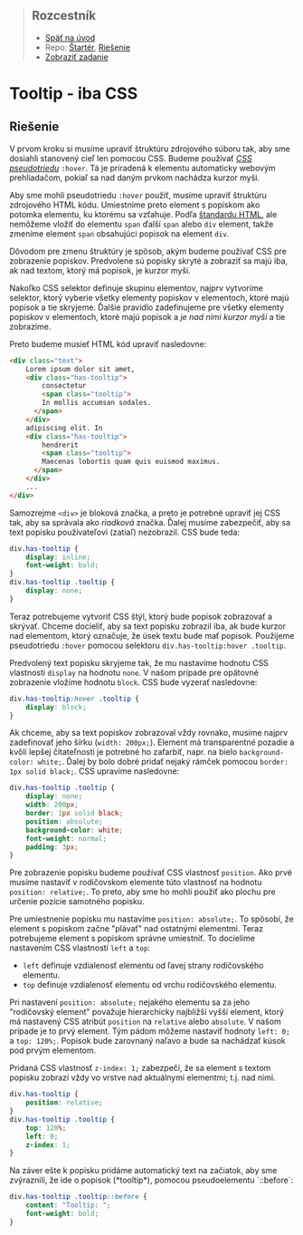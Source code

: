 <div class="hidden">

> ## Rozcestník
> - [Späť na úvod](../../README.md)
> - Repo: [Štartér](/../../tree/main/css/tooltip), [Riešenie](/../../tree/solution/css/tooltip)
> - [Zobraziť zadanie](zadanie.md)

# Tooltip - iba CSS

</div>

## Riešenie

V prvom kroku si musíme upraviť štruktúru zdrojového súboru tak, aby sme dosiahli stanovený cieľ len pomocou CSS. Budeme používať [*CSS pseudotriedu*](https://www.w3schools.com/css/css_pseudo_classes.asp) `:hover`. Tá je priradená k elementu automaticky webovým prehliadačom, pokiaľ sa nad daným prvkom nachádza kurzor myši. 

Aby sme mohli pseudotriedu `:hover` použiť, musíme upraviť štruktúru zdrojového HTML kódu. Umiestnime preto element s popiskom ako potomka elementu, ku ktorému sa vzťahuje. Podľa [štandardu HTML](https://html.spec.whatwg.org/multipage/text-level-semantics.html#the-span-element), ale nemôžeme vložiť do elementu `span` ďalší `span` alebo `div` element, takže zmeníme element `span` obsahujúci popisok na element `div`.

Dôvodom pre zmenu štruktúry je spôsob, akým budeme používať CSS pre zobrazenie popiskov. Predvolene sú popisky skryté a zobraziť sa majú iba, ak nad textom, ktorý má popisok, je kurzor myši. 

Nakoľko CSS selektor definuje skupinu elementov, najprv vytvoríme selektor, ktorý vyberie všetky elementy popiskov v elementoch, ktoré majú popisok a tie skryjeme. Ďalšie pravidlo zadefinujeme pre všetky elementy popiskov v elementoch, ktoré majú popisok a *je nad nimi kurzor myši* a tie zobrazíme.

Preto budeme musieť HTML kód upraviť nasledovne:

```html
<div class="text">
    Lorem ipsum dolor sit amet,
    <div class="has-tooltip">
        consectetur
        <span class="tooltip">
        In mollis accumsan sodales.
      </span>
    </div>
    adipiscing elit. In
    <div class="has-tooltip">
        hendrerit
        <span class="tooltip">
        Maecenas lobortis quam quis euismod maximus.
      </span>
    </div>
    ... 
</div>
```

Samozrejme `<div>` je bloková značka, a preto je potrebné upraviť jej CSS tak, aby sa správala ako *riadková* značka. Ďalej musíme zabezpečiť, aby sa text popisku používateľovi (zatiaľ) nezobrazil. CSS bude teda:

```css
div.has-tooltip {
    display: inline;
    font-weight: bold;
}
div.has-tooltip .tooltip {
    display: none;
}
```

Teraz potrebujeme vytvoriť CSS štýl, ktorý bude popisok zobrazovať a skrývať. Chceme docieliť, aby sa text popisku zobrazil iba, ak bude kurzor nad elementom, ktorý označuje, že úsek textu bude mať popisok. Použijeme pseudotriedu `:hover` pomocou selektoru `div.has-tooltip:hover .tooltip`.

Predvolený text popisku skryjeme tak, že mu nastavíme hodnotu CSS vlastnosti `display` na hodnotu `none`. V našom prípade pre opätovné zobrazenie vložíme hodnotu `block`. CSS bude vyzerať nasledovne:

```css
div.has-tooltip:hover .tooltip {
    display: block;
}
```

Ak chceme, aby sa text popiskov zobrazoval vždy rovnako, musíme najprv zadefinovať jeho šírku (`width: 200px;`). Element má transparentné pozadie a kvôli lepšej čitateľnosti je potrebné ho zafarbiť, napr. na bielo `background-color: white;`. Ďalej by bolo dobré pridať nejaký rámček pomocou `border: 1px solid black;`. CSS upravíme nasledovne:

```css
div.has-tooltip .tooltip {
    display: none;
    width: 200px;
    border: 1px solid black;
    position: absolute;
    background-color: white;
    font-weight: normal;
    padding: 3px;
}
```

Pre zobrazenie popisku budeme používať CSS vlastnosť `position`. Ako prvé musíme nastaviť v rodičovskom elemente túto vlastnosť na hodnotu `position: relative;`. To preto, aby sme ho mohli použiť ako plochu pre určenie pozície samotného popisku.

Pre umiestnenie popisku mu nastavíme `position: absolute;`. To spôsobí, že element s&nbsp;popiskom začne "plávať" nad ostatnými elementmi. Teraz potrebujeme element s&nbsp;popiskom správne umiestniť. To docielime nastavením CSS vlastností `left` a `top`:

- `left` definuje vzdialenosť elementu od ľavej strany rodičovského elementu. 
- `top` definuje vzdialenosť elementu od vrchu rodičovského elementu.

Pri nastavení `position: absolute;` nejakého elementu sa za jeho "rodičovský element" považuje hierarchicky najbližší vyšší element, ktorý má nastavený CSS atribút `position` na `relative` alebo `absolute`. V našom prípade je to prvý element. Tým pádom môžeme nastaviť hodnoty `left: 0;` a `top: 120%;`. Popisok bude zarovnaný naľavo a bude sa nachádzať kúsok pod prvým elementom.

Pridaná CSS vlastnosť `z-index: 1;` zabezpečí, že sa element s textom popisku zobrazí vždy vo vrstve nad aktuálnymi elementmi; t.j. nad nimi.
<div class="end">

```css
div.has-tooltip {
    position: relative;
}
div.has-tooltip .tooltip {
    top: 120%;
    left: 0;
    z-index: 1;
}
```
</div>
Na záver ešte k popisku pridáme automatický text na začiatok, aby sme zvýraznili, že ide o popisok (*tooltip*), pomocou pseudoelementu `::before`:

```css
div.has-tooltip .tooltip::before {     
    content: "Tooltip: ";
    font-weight: bold;
}
```